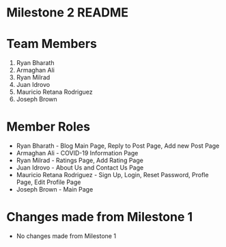 # Milestone 2 README

# Team Members

1. Ryan Bharath
2. Armaghan Ali
3. Ryan Milrad
4. Juan Idrovo
5. Mauricio Retana Rodriguez
6. Joseph Brown

# Member Roles

- Ryan Bharath - Blog Main Page, Reply to Post Page, Add new Post Page
- Armaghan Ali - COVID-19 Information Page
- Ryan Milrad - Ratings Page, Add Rating Page
- Juan Idrovo - About Us and Contact Us Page
- Mauricio Retana Rodriguez - Sign Up, Login, Reset Password, Profle Page, Edit Profile Page
- Joseph Brown - Main Page

# Changes made from Milestone 1

- No changes made from Milestone 1